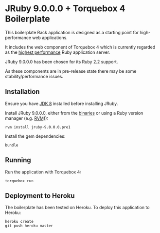 # JRuby 9.0.0.0 + Torquebox 4 Boilerplate

This boilerplate Rack application is designed as a starting point for high-performance web applications.

It includes the web component of Torquebox 4 which is currently regarded as the [highest performance](http://www.madebymarket.com/blog/dev/ruby-web-benchmark-report.html) Ruby application server.

JRuby 9.0.0.0 has been chosen for its Ruby 2.2 support.

As these components are in pre-release state there may be some stability/performance issues.

## Installation

Ensure you have [JDK 8](http://www.oracle.com/technetwork/java/javase/downloads/jdk8-downloads-2133151.html) installed before installing JRuby.

Install JRuby 9.0.0.0, either from the [binaries](http://www.jruby.org/download) or using a Ruby version manager (e.g. [RVM)](http://rvm.io)):

    rvm install jruby-9.0.0.0.pre1

Install the gem dependencies:

    bundle

## Running

Run the application with Torquebox 4:

    torquebox run

## Deployment to Heroku

The boilerplate has been tested on Heroku. To deploy this application to Heroku:

    heroku create
    git push heroku master
